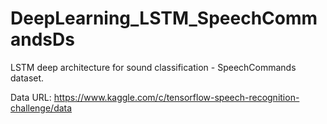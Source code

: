 # DeepLearning_LSTM_SpeechCommandsDs
LSTM deep architecture for sound classification - SpeechCommands dataset.


Data URL: https://www.kaggle.com/c/tensorflow-speech-recognition-challenge/data 

